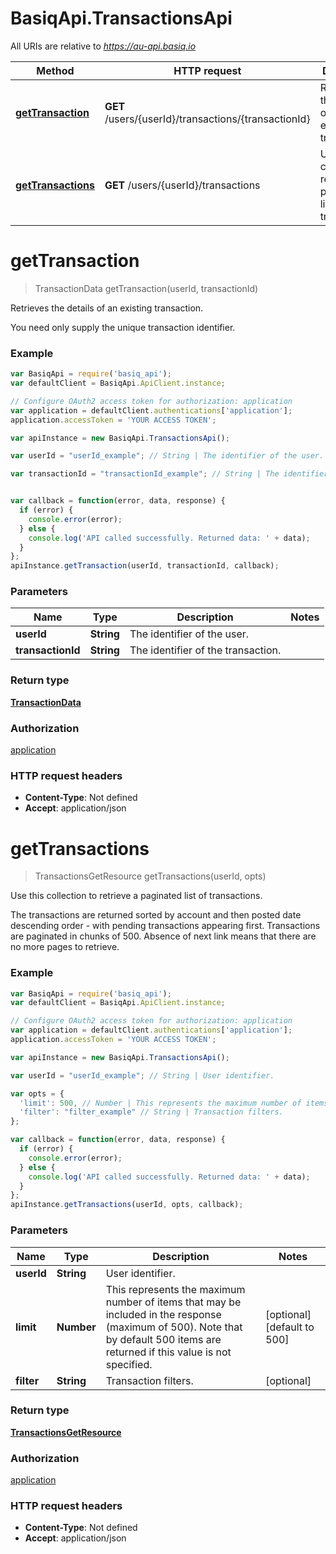 # BasiqApi.TransactionsApi

All URIs are relative to *https://au-api.basiq.io*

Method | HTTP request | Description
------------- | ------------- | -------------
[**getTransaction**](TransactionsApi.md#getTransaction) | **GET** /users/{userId}/transactions/{transactionId} | Retrieves the details of an existing transaction.
[**getTransactions**](TransactionsApi.md#getTransactions) | **GET** /users/{userId}/transactions | Use this collection to retrieve a paginated list of transactions.


<a name="getTransaction"></a>
# **getTransaction**
> TransactionData getTransaction(userId, transactionId)

Retrieves the details of an existing transaction.

You need only supply the unique transaction identifier.

### Example
```javascript
var BasiqApi = require('basiq_api');
var defaultClient = BasiqApi.ApiClient.instance;

// Configure OAuth2 access token for authorization: application
var application = defaultClient.authentications['application'];
application.accessToken = 'YOUR ACCESS TOKEN';

var apiInstance = new BasiqApi.TransactionsApi();

var userId = "userId_example"; // String | The identifier of the user.

var transactionId = "transactionId_example"; // String | The identifier of the transaction.


var callback = function(error, data, response) {
  if (error) {
    console.error(error);
  } else {
    console.log('API called successfully. Returned data: ' + data);
  }
};
apiInstance.getTransaction(userId, transactionId, callback);
```

### Parameters

Name | Type | Description  | Notes
------------- | ------------- | ------------- | -------------
 **userId** | **String**| The identifier of the user. | 
 **transactionId** | **String**| The identifier of the transaction. | 

### Return type

[**TransactionData**](TransactionData.md)

### Authorization

[application](../README.md#application)

### HTTP request headers

 - **Content-Type**: Not defined
 - **Accept**: application/json

<a name="getTransactions"></a>
# **getTransactions**
> TransactionsGetResource getTransactions(userId, opts)

Use this collection to retrieve a paginated list of transactions.

The transactions are returned sorted by account and then posted date descending order - with pending transactions appearing first. Transactions are paginated in chunks of 500. Absence of next link means that there are no more pages to retrieve.

### Example
```javascript
var BasiqApi = require('basiq_api');
var defaultClient = BasiqApi.ApiClient.instance;

// Configure OAuth2 access token for authorization: application
var application = defaultClient.authentications['application'];
application.accessToken = 'YOUR ACCESS TOKEN';

var apiInstance = new BasiqApi.TransactionsApi();

var userId = "userId_example"; // String | User identifier.

var opts = { 
  'limit': 500, // Number | This represents the maximum number of items that may be included in the response (maximum of 500). Note that by default 500 items are returned if this value is not specified.
  'filter': "filter_example" // String | Transaction filters.
};

var callback = function(error, data, response) {
  if (error) {
    console.error(error);
  } else {
    console.log('API called successfully. Returned data: ' + data);
  }
};
apiInstance.getTransactions(userId, opts, callback);
```

### Parameters

Name | Type | Description  | Notes
------------- | ------------- | ------------- | -------------
 **userId** | **String**| User identifier. | 
 **limit** | **Number**| This represents the maximum number of items that may be included in the response (maximum of 500). Note that by default 500 items are returned if this value is not specified. | [optional] [default to 500]
 **filter** | **String**| Transaction filters. | [optional] 

### Return type

[**TransactionsGetResource**](TransactionsGetResource.md)

### Authorization

[application](../README.md#application)

### HTTP request headers

 - **Content-Type**: Not defined
 - **Accept**: application/json

